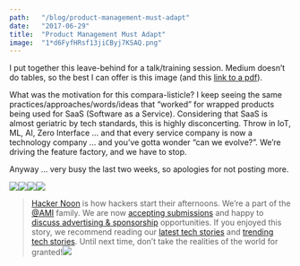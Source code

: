 ```yaml
---
path:	"/blog/product-management-must-adapt"
date:	"2017-06-29"
title:	"Product Management Must Adapt"
image:	"1*d6FyfHRsf13jiCByj7KSAQ.png"
---
```


I put together this leave-behind for a talk/training session. Medium doesn’t do tables, so the best I can offer is this image (and this [link to a pdf](https://drive.google.com/file/d/0B04yoW1JFDHGUTk2eTVuTU9vcDg/view?usp=sharing)).

What was the motivation for this compara-listicle? I keep seeing the same practices/approaches/words/ideas that “worked” for wrapped products being used for SaaS (Software as a Service). Considering that SaaS is almost geriatric by tech standards, this is highly disconcerting. Throw in IoT, ML, AI, Zero Interface … and that every service company is now a technology company … and you’ve gotta wonder “can we evolve?”. We’re driving the feature factory, and we have to stop.

Anyway … very busy the last two weeks, so apologies for not posting more.

![](/images/1*d6FyfHRsf13jiCByj7KSAQ.png)[![](/images/1*0hqOaABQ7XGPT-OYNgiUBg.png)](http://bit.ly/HackernoonFB)[![](/images/1*Vgw1jkA6hgnvwzTsfMlnpg.png)](https://goo.gl/k7XYbx)[![](/images/1*gKBpq1ruUi0FVK2UM_I4tQ.png)](https://goo.gl/4ofytp)
> [Hacker Noon](http://bit.ly/Hackernoon) is how hackers start their afternoons. We’re a part of the [@AMI](http://bit.ly/atAMIatAMI) family. We are now [accepting submissions](http://bit.ly/hackernoonsubmission) and happy to [discuss advertising & sponsorship](mailto:partners@amipublications.com) opportunities.
> If you enjoyed this story, we recommend reading our [latest tech stories](http://bit.ly/hackernoonlatestt) and [trending tech stories](https://hackernoon.com/trending). Until next time, don’t take the realities of the world for granted!![](/images/1*35tCjoPcvq6LbB3I6Wegqw.jpeg)